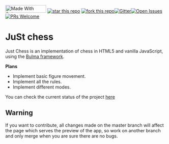 <a href="https://bulma.io"><img src="https://bulma.io/images/made-with-bulma.png" width="128px" height="24px" alt="Made With Bulma"></a>
[![star this repo](http://githubbadges.com/star.svg?user=silvericarus&repo=just-chess&style=flat)](https://github.com/silver-icarus/just-chess)
[![fork this repo](http://githubbadges.com/fork.svg?user=silvericarus&repo=just-chess&style=flat)](https://github.com/silvericarus/just-chess/fork)[![Gitter](https://badges.gitter.im/just-chess/community.svg)](https://gitter.im/just-chess/community?utm_source=badge&utm_medium=badge&utm_campaign=pr-badge)[![Open Issues](http://githubbadges.herokuapp.com/silvericarus/just-chess/issues.svg?style=flat)](https://github.com/silvericarus/just-chess/issues)[![PRs Welcome](https://img.shields.io/badge/PRs-welcome-brightgreen.svg?style=flat-square)](https://github.com/silvericarus/just-chess/blob/master/CONTRIBUTING.md)
# JuSt chess
Just Chess is an implementation of chess in HTML5 and vanilla JavaScript, using the [
Bulma framework](https://www.bulma.io).

**Plans**

 - Implement basic figure movement.
 - Implement all the rules.
 - Implement different modes.

You can check the current status of the project [here](https://silvericarus.github.io/just-chess/)

## Warning
If you want to contribute, all changes made on the master branch will affect the page which serves the preview of the app, so work on another branch and only merge when you are sure there are no bugs.